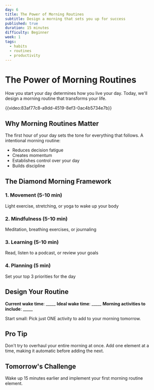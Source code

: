 ```yaml
---
day: 6
title: The Power of Morning Routines
subtitle: Design a morning that sets you up for success
published: true
duration: 15 minutes
difficulty: Beginner
week: 1
tags:
  - habits
  - routines
  - productivity
---
```


# The Power of Morning Routines

How you start your day determines how you live your day. Today, we'll design a morning routine that transforms your life.

{{video:83af77c8-a9dd-4519-8ef3-0ac4b5734e7b}}

## Why Morning Routines Matter

The first hour of your day sets the tone for everything that follows. A intentional morning routine:
- Reduces decision fatigue
- Creates momentum
- Establishes control over your day
- Builds discipline

## The Diamond Morning Framework

### 1. Movement (5-10 min)
Light exercise, stretching, or yoga to wake up your body

### 2. Mindfulness (5-10 min)
Meditation, breathing exercises, or journaling

### 3. Learning (5-10 min)
Read, listen to a podcast, or review your goals

### 4. Planning (5 min)
Set your top 3 priorities for the day

## Design Your Routine

**Current wake time**: _____
**Ideal wake time**: _____
**Morning activities to include**: _____

Start small: Pick just ONE activity to add to your morning tomorrow.

## Pro Tip

Don't try to overhaul your entire morning at once. Add one element at a time, making it automatic before adding the next.

## Tomorrow's Challenge

Wake up 15 minutes earlier and implement your first morning routine element.
